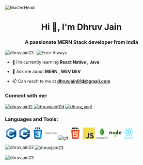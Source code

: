 ![MasterHead]([https://png.pngtree.com/template/20220505/ourmid/pngtree-programming-and-coding-banner-working-image_1312497.jpg](https://www.synergisticit.com/wp-content/uploads/2021/10/Jacksonville-Banner-mern-stack-training.jpg))
<h1 align="center">Hi 👋, I'm Dhruv Jain</h1>
<h3 align="center">A passionate MERN Stack developer from India</h3>
<img align="right" alt="Error Always" width="400" src="https://mir-s3-cdn-cf.behance.net/project_modules/hd/06f21a161921919.63cd7887d0a70.gif">

<p align="left"> <img src="https://komarev.com/ghpvc/?username=dhruvjain23&label=Profile%20views&color=0e75b6&style=flat" alt="dhruvjain23" /> </p>

- 🌱 I’m currently learning **React Native , Java**

- 💬 Ask me about **MERN , WEV DEV**

- 📫 Can reach to me at **dhruvjain01d@gmail.com**

<h3 align="left">Connect with me:</h3>
<p align="left">
<a href="https://linkedin.com/in/dhruvjain12" target="blank"><img align="center" src="https://raw.githubusercontent.com/rahuldkjain/github-profile-readme-generator/master/src/images/icons/Social/linked-in-alt.svg" alt="dhruvjain12" height="30" width="40" /></a>
<a href="https://www.hackerrank.com/dhruvjain01d" target="blank"><img align="center" src="https://raw.githubusercontent.com/rahuldkjain/github-profile-readme-generator/master/src/images/icons/Social/hackerrank.svg" alt="dhruvjain01d" height="30" width="40" /></a>
<a href="https://www.leetcode.com/dhruv_jain1" target="blank"><img align="center" src="https://raw.githubusercontent.com/rahuldkjain/github-profile-readme-generator/master/src/images/icons/Social/leet-code.svg" alt="dhruv_jain1" height="30" width="40" /></a>
</p>

<h3 align="left">Languages and Tools:</h3>
<p align="left"> <a href="https://www.cprogramming.com/" target="_blank" rel="noreferrer"> <img src="https://raw.githubusercontent.com/devicons/devicon/master/icons/c/c-original.svg" alt="c" width="40" height="40"/> </a> <a href="https://www.w3schools.com/cpp/" target="_blank" rel="noreferrer"> <img src="https://raw.githubusercontent.com/devicons/devicon/master/icons/cplusplus/cplusplus-original.svg" alt="cplusplus" width="40" height="40"/> </a> <a href="https://www.w3schools.com/css/" target="_blank" rel="noreferrer"> <img src="https://raw.githubusercontent.com/devicons/devicon/master/icons/css3/css3-original-wordmark.svg" alt="css3" width="40" height="40"/> </a> <a href="https://expressjs.com" target="_blank" rel="noreferrer"> <img src="https://raw.githubusercontent.com/devicons/devicon/master/icons/express/express-original-wordmark.svg" alt="express" width="40" height="40"/> </a> <a href="https://git-scm.com/" target="_blank" rel="noreferrer"> <img src="https://www.vectorlogo.zone/logos/git-scm/git-scm-icon.svg" alt="git" width="40" height="40"/> </a> <a href="https://www.w3.org/html/" target="_blank" rel="noreferrer"> <img src="https://raw.githubusercontent.com/devicons/devicon/master/icons/html5/html5-original-wordmark.svg" alt="html5" width="40" height="40"/> </a> <a href="https://developer.mozilla.org/en-US/docs/Web/JavaScript" target="_blank" rel="noreferrer"> <img src="https://raw.githubusercontent.com/devicons/devicon/master/icons/javascript/javascript-original.svg" alt="javascript" width="40" height="40"/> </a> <a href="https://www.mongodb.com/" target="_blank" rel="noreferrer"> <img src="https://raw.githubusercontent.com/devicons/devicon/master/icons/mongodb/mongodb-original-wordmark.svg" alt="mongodb" width="40" height="40"/> </a> <a href="https://nodejs.org" target="_blank" rel="noreferrer"> <img src="https://raw.githubusercontent.com/devicons/devicon/master/icons/nodejs/nodejs-original-wordmark.svg" alt="nodejs" width="40" height="40"/> </a> <a href="https://reactjs.org/" target="_blank" rel="noreferrer"> <img src="https://raw.githubusercontent.com/devicons/devicon/master/icons/react/react-original-wordmark.svg" alt="react" width="40" height="40"/> </a> </p>

<p><img align="left" src="https://github-readme-stats.vercel.app/api/top-langs?username=dhruvjain23&show_icons=true&locale=en&layout=compact" alt="dhruvjain23" /></p>

<p>&nbsp;<img align="center" src="https://github-readme-stats.vercel.app/api?username=dhruvjain23&show_icons=true&locale=en" alt="dhruvjain23" /></p>

<p><img align="center" src="https://github-readme-streak-stats.herokuapp.com/?user=dhruvjain23&" alt="dhruvjain23" /></p>
